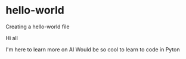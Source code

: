 # hello-world
Creating a hello-world file

Hi all

I'm here to learn more on AI
Would be so cool to learn to code in Pyton
